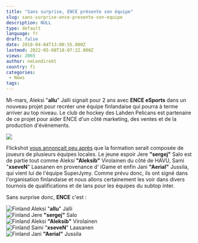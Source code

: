 ```yaml
---
title: "Sans surprise, ENCE présente son équipe"
slug: sans-surprise-ence-presente-son-equipe
description: NULL
type: default
language: fr
draft: false
date: 2018-04-04T13:00:55.000Z
lastmod: 2022-05-08T18:07:22.000Z
views: 2065
author: neLendirekt
country: fi
categories:
 - News
tags:
---
```

Mi-mars, Aleksi "**allu**" Jalli signait pour 2 ans avec **ENCE eSports** dans un nouveau projet pour recréer une équipe finlandaise qui pourra à terme arriver au top niveau. Le club de hockey des Lahden Pelicans est partenaire de ce projet pour aider ENCE d'un côté marketing, des ventes et de la production d'événements.

![](https://flickshot-ue.s3.eu-west-2.amazonaws.com/flickshot/article/5ac4c85f99ea2/images/niV2fjgxCFky9Yilhnz5Q3utw7SJNGyK8JPS3gS9.png)

Flickshot [vous annonçait peu après](https://flickshot.fr/fr/ence-sergej-aleksib-devraient-rejoindre-allu/&5aac1d5f4ac7b) que la formation serait composée de joueurs de plusieurs équipes locales. Le jeune espoir Jere **"sergej"** Salo est de partie tout comme Aleksi **"Aleksib"** Virolainen du côté de HAVU, Sami "**xseveN**" Laasanen en provenance d' iGame et enfin Jani **"Aerial"** Jussila, qui vient lui de l'équipe SuperJymy. Comme prévu donc, ils ont signé dans l'organisation finlandaise et nous allons certainement les voir dans divers tournois de qualifications et de lans pour les équipes du subtop inter.

Sans surprise donc, **ENCE** c'est : 

![Finland](/images/countries/fi.svg)⁠ Aleksi "**allu**" Jalli  
![Finland](/images/countries/fi.svg)⁠ Jere **"sergej"** Salo  
![Finland](/images/countries/fi.svg)⁠ Aleksi **"Aleksib"** Virolainen  
![Finland](/images/countries/fi.svg)⁠ Sami "**xseveN**" Laasanen  
![Finland](/images/countries/fi.svg)⁠ Jani **"Aerial"** Jussila
